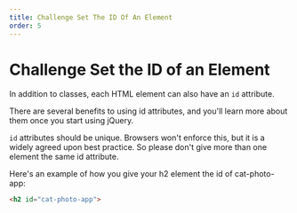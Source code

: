 ```yaml
---
title: Challenge Set The ID Of An Element
order: 5
---
```

# Challenge Set the ID of an Element

In addition to classes, each HTML element can also have an `id` attribute.

There are several benefits to using id attributes, and you'll learn more about them once you start using jQuery.

`id` attributes should be unique. Browsers won't enforce this, but it is a widely agreed upon best practice. So please don't give more than one element the same id attribute.

Here's an example of how you give your h2 element the id of cat-photo-app:

```html
<h2 id="cat-photo-app">
```
